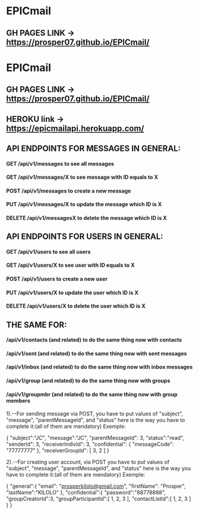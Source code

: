 # EPICmail
## GH PAGES LINK -> https://prosper07.github.io/EPICmail/

# EPICmail
## GH PAGES LINK -> https://prosper07.github.io/EPICmail/

## HEROKU link -> https://epicmailapi.herokuapp.com/

## API ENDPOINTS FOR MESSAGES IN GENERAL:
#### GET /api/v1/messages   to see all messages
#### GET /api/v1/messages/X to see message with ID equals to X
#### POST /api/v1/messages   to create a new message
#### PUT /api/v1/messages/X   to update the message which ID is X
#### DELETE /api/v1/messagesX   to delete the message which ID is X

## API ENDPOINTS FOR USERS IN GENERAL:
#### GET /api/v1/users   to see all users
#### GET /api/v1/users/X to see user with ID equals to X
#### POST /api/v1/users   to create a new user
#### PUT /api/v1/users/X   to update the user which ID is X
#### DELETE /api/v1/users/X   to delete the user which ID is X

## THE SAME FOR:

#### /api/v1/contacts (and related) to do the same thing now with contacts
#### /api/v1/sent   (and related) to do the same thing now with sent messages
#### /api/v1/inbox   (and related) to do the same thing now with inbox messages
#### /api/v1/group   (and related) to do the same thing now with groups
#### /api/v1/groupmbr (and related) to do the same thing now with group members


1).--For sending message via POST, you have to put values of "subject", "message", "parentMessageId", and "status"
   here is the way you have to complete it:(all of them are mendatory)
Exemple:

{
	"subject":"JC",
	"message":"JC",
	"parentMessageId": 3,
	"status":"read",
	"senderId": 3,
	"receiverIndivId": 3,
   "confidential": {
      "messageCode": "77777777"
      },
	"receiverGroupId": [
		3,
		2
		]
}

2).--For creating user account, via POST you have to put values of "subject", "message", "parentMessageId", and "status"
   here is the way you have to complete it:(all of them are mendatory)
Exemple:

   {
   "general":{
               "email": "prosperkilolo@gmail.com",
               "firstName": "Prosper",
               "lastName":"KILOLO"
               },
   "confidential":{
   				"password":"88778888",
   				"groupCreatorId":3,
   				"groupParticipantId":[
   					1,
   					2,
   					3
   					],
   				"contactListId":[
   					1,
   					2,
   					3
   					]
   			}
}